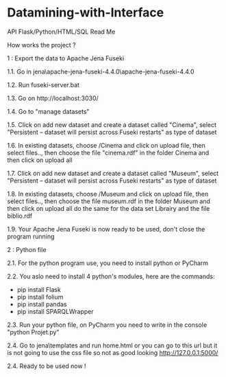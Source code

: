 # Datamining-with-Interface
API Flask/Python/HTML/SQL
Read Me

How works the project ?

1 : Export the data to Apache Jena Fuseki 

1.1. Go in jena\apache-jena-fuseki-4.4.0\apache-jena-fuseki-4.4.0

1.2. Run fuseki-server.bat

1.3. Go on http://localhost:3030/

1.4. Go to "manage datasets"

1.5. Click on add new dataset and create a dataset called "Cinema", select "Persistent – dataset will persist across Fuseki restarts" as type of dataset

1.6. In existing datasets, choose /Cinema and click on upload file, then select files.., then choose the file "cinema.rdf" in the folder Cinema and then click on upload all

1.7. Click on add new dataset and create a dataset called "Museum", select "Persistent – dataset will persist across Fuseki restarts" as type of dataset

1.8. In existing datasets, choose /Museum and click on upload file, then select files.., then choose the file museum.rdf in the folder Museum and then click on upload all do the same for the data set Librairy and the file biblio.rdf 

1.9. Your Apache Jena Fuseki is now ready to be used, don't close the program running

2 : Python file

2.1. For the python program use, you need to install python or PyCharm

2.2. You aslo need to install 4 python's modules, here are the commands:
   - pip install Flask 
   - pip install folium
   - pip install pandas
   - pip install SPARQLWrapper

2.3. Run your python file, on PyCharm you need to write in the console "python Projet.py"

2.4. Go to jena\templates and run home.html or you can go to this url but it is not going to use the css file so not as good looking http://127.0.0.1:5000/ 

2.4. Ready to be used now !
